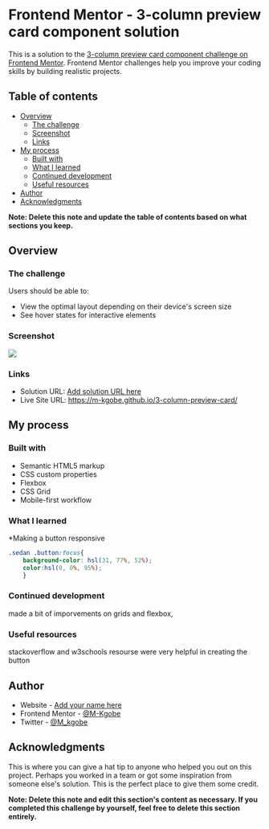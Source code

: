 # Frontend Mentor - 3-column preview card component solution

This is a solution to the [3-column preview card component challenge on Frontend Mentor](https://www.frontendmentor.io/challenges/3column-preview-card-component-pH92eAR2-). Frontend Mentor challenges help you improve your coding skills by building realistic projects. 

## Table of contents

- [Overview](#overview)
  - [The challenge](#the-challenge)
  - [Screenshot](#screenshot)
  - [Links](#links)
- [My process](#my-process)
  - [Built with](#built-with)
  - [What I learned](#what-i-learned)
  - [Continued development](#continued-development)
  - [Useful resources](#useful-resources)
- [Author](#author)
- [Acknowledgments](#acknowledgments)

**Note: Delete this note and update the table of contents based on what sections you keep.**

## Overview

### The challenge

Users should be able to:

- View the optimal layout depending on their device's screen size
- See hover states for interactive elements

### Screenshot

![](screenshot.png)


### Links

- Solution URL: [Add solution URL here](https://your-solution-url.com)
- Live Site URL: https://m-kgobe.github.io/3-column-preview-card/

## My process

### Built with

- Semantic HTML5 markup
- CSS custom properties
- Flexbox
- CSS Grid
- Mobile-first workflow

### What I learned

*Making a button responsive


```css
.sedan .button:focus{
    background-color: hsl(31, 77%, 52%);
    color:hsl(0, 0%, 95%);
    }
```

### Continued development

made a bit of imporvements on grids and flexbox, 

### Useful resources

stackoverflow and w3schools resourse were very helpful in creating the button


## Author

- Website - [Add your name here](https://www.your-site.com)
- Frontend Mentor - [@M-Kgobe](https://www.frontendmentor.io/profile/M-Kgobe)
- Twitter - [@M_kgobe](https://www.twitter.com/M_kgobe)


## Acknowledgments

This is where you can give a hat tip to anyone who helped you out on this project. Perhaps you worked in a team or got some inspiration from someone else's solution. This is the perfect place to give them some credit.

**Note: Delete this note and edit this section's content as necessary. If you completed this challenge by yourself, feel free to delete this section entirely.**
